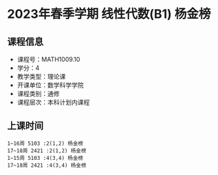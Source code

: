 # 2023年春季学期 线性代数(B1) 杨金榜






## 课程信息

- 课程号：MATH1009.10
- 学分：4
- 教学类型：理论课
- 开课单位：数学科学学院
- 课程类别：通修
- 课程层次：本科计划内课程

## 上课时间

```
1~16周 5103 :2(1,2) 杨金榜
17~18周 2421 :2(1,2) 杨金榜
1~15周 5103 :4(3,4) 杨金榜
17~18周 2421 :4(3,4) 杨金榜
```

